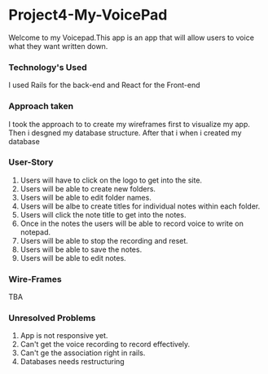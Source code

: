 # Project4-My-VoicePad

Welcome to my Voicepad.This app is an app that will allow users to voice what they want written down.

### Technology's Used

I used Rails for the back-end and React for the Front-end

### Approach taken

I took the approach to to create my wireframes first to visualize my app. Then i desgned my database structure. After that i when i created my database

### User-Story

1. Users will have to click on the logo to get into the site.
2. Users will be able to create new folders.
3. Users will be able to edit folder names.
4. Users will be albe to create titles for individual notes within each folder.
5. Users will click the note title to get into the notes.
6. Once in the notes the users will be able to record voice to write on notepad.
7. Users will be able to stop the recording and reset.
8. Users will be able to save the notes.
9. Users will be able to edit notes.

### Wire-Frames

TBA

### Unresolved Problems 
1. App is not responsive yet.
2. Can't get the voice recording to record effectively.
3. Can't ge the association right in rails.
4. Databases needs restructuring
